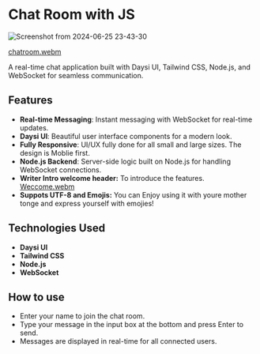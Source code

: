 # Chat Room with JS

![Screenshot from 2024-06-25 23-43-30](https://github.com/ParsaBordbar/chatRoom/assets/124056966/a6afd6e0-cdf9-47a0-9447-ee9173565f49)

[chatroom.webm](https://github.com/ParsaBordbar/chatRoom/assets/124056966/b6f0c8ce-fc9e-4631-8ab2-4738d574bc30)


A real-time chat application built with Daysi UI, Tailwind CSS, Node.js, and WebSocket for seamless communication.

## Features
- **Real-time Messaging**: Instant messaging with WebSocket for real-time updates.
- **Daysi UI**: Beautiful user interface components for a modern look.
- **Fully Responsive**: UI/UX fully done for all small and large sizes. The design is Moblie first.
- **Node.js Backend**: Server-side logic built on Node.js for handling WebSocket connections.
- **Writer Intro welcome header:** To introduce the features.
[Weccome.webm](https://github.com/ParsaBordbar/chatRoom/assets/124056966/87c06d8c-877d-410e-a898-d1b3ff026ec6)
- **Suppots UTF-8 and Emojis:** You can Enjoy using it with youre mother tonge and express yourself with emojies! 

## Technologies Used
- **Daysi UI**
- **Tailwind CSS**
- **Node.js**
- **WebSocket**


## How to use
- Enter your name to join the chat room.
- Type your message in the input box at the bottom and press Enter to send.
- Messages are displayed in real-time for all connected users.
